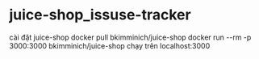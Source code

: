 # juice-shop_issuse-tracker

cài đặt juice-shop
docker pull bkimminich/juice-shop
docker run --rm -p 3000:3000 bkimminich/juice-shop
chạy trên localhost:3000
